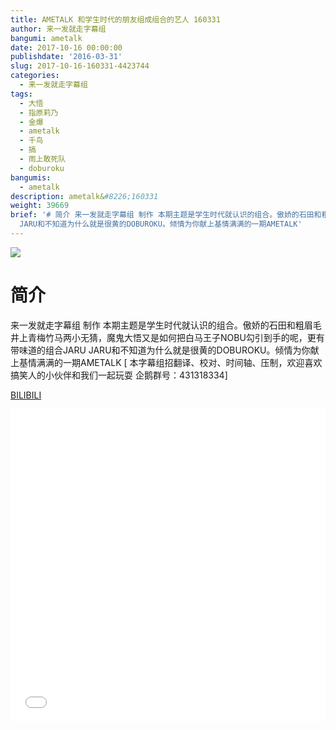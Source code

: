 ```yaml
---
title: AMETALK 和学生时代的朋友组成组合的艺人 160331
author: 来一发就走字幕组
bangumi: ametalk
date: 2017-10-16 00:00:00
publishdate: '2016-03-31'
slug: 2017-10-16-160331-4423744
categories:
  - 来一发就走字幕组
tags:
  - 大悟
  - 指原莉乃
  - 金爆
  - ametalk
  - 千鸟
  - 搞
  - 雨上敢死队
  - doburoku
bangumis:
  - ametalk
description: ametalk&#8226;160331
weight: 39669
brief: '# 简介 来一发就走字幕组 制作 本期主题是学生时代就认识的组合。傲娇的石田和粗眉毛井上青梅竹马两小无猜，魔鬼大悟又是如何把白马王子NOBU勾引到手的呢，更有带味道的组合JARU
  JARU和不知道为什么就是很黄的DOBUROKU。倾情为你献上基情满满的一期AMETALK'
---
```


![](https://i.imgur.com/hpsqApe.jpg)

# 简介  
来一发就走字幕组 制作 本期主题是学生时代就认识的组合。傲娇的石田和粗眉毛井上青梅竹马两小无猜，魔鬼大悟又是如何把白马王子NOBU勾引到手的呢，更有带味道的组合JARU JARU和不知道为什么就是很黄的DOBUROKU。倾情为你献上基情满满的一期AMETALK  [ 本字幕组招翻译、校对、时间轴、压制，欢迎喜欢搞笑人的小伙伴和我们一起玩耍 企鹅群号：431318334]

  [BILIBILI](https://www.bilibili.com/video/av4423744/)


<div class="vcontainer">  <iframe class='video' src="//www.bilibili.com/blackboard/player.html?aid=4423744" width="100%" height="500" frameborder="0" allowfullscreen="allowfullscreen"></iframe></div>
